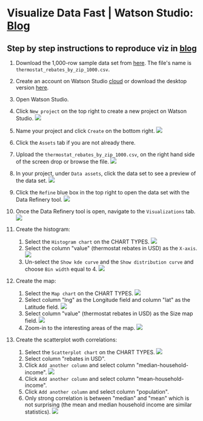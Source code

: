 # Visualize Data Fast | Watson Studio: [Blog](https://medium.com/@jorge_castanon/visualize-data-fast-watson-studio-ae1ec63e9b8f?source=friends_link&sk=c9fc9c85f364bdc221a93c1ae78c26db)

## Step by step instructions to reproduce viz in [blog](https://medium.com/@jorge_castanon/visualize-data-fast-watson-studio-ae1ec63e9b8f?source=friends_link&sk=c9fc9c85f364bdc221a93c1ae78c26db)

1. Download the 1,000-row sample data set from [here](https://ibm.box.com/s/6fltz5ilap8pbwzu2tt1yxil6ldosc9d). The file's name is `thermostat_rebates_by_zip_1000.csv`.

1. Create an account on Watson Studio [cloud](https://www.ibm.com/cloud/watson-studio) or download the desktop version [here](https://www.ibm.com/products/watson-studio-desktop).

1. Open Watson Studio.

1. Click `New project` on the top right to create a new project on Watson Studio. <img src="https://github.com/IBMDataScience/visualize-data-fast/blob/master/screenshots/1%20create%20project.png">

1. Name your project and click `Create` on the bottom right. <img src="https://github.com/IBMDataScience/visualize-data-fast/blob/master/screenshots/2%20name%20project%20and%20create.png">

1. Click the `Assets` tab if you are not already there.

1. Upload the `thermostat_rebates_by_zip_1000.csv`, on the right hand side of the screen drop or browse the file. <img src="https://github.com/IBMDataScience/visualize-data-fast/blob/master/screenshots/3%20upload%20data.png">

1. In your project, under `Data assets`, click the data set to see a preview of the data set. <img src="https://github.com/IBMDataScience/visualize-data-fast/blob/master/screenshots/4%20click%20data%20set.png">

1. Click the `Refine` blue box in the top right to open the data set with the Data Refinery tool. <img src="https://github.com/IBMDataScience/visualize-data-fast/blob/master/screenshots/5%20refine%20data%20set.png">

1. Once the Data Refinery tool is open, navigate to the `Visualizations` tab. <img src="https://github.com/IBMDataScience/visualize-data-fast/blob/master/screenshots/6%20viz%20tab.png">

1. Create the histogram:
    1. Select the `Histogram chart` on the CHART TYPES. <img src="https://github.com/IBMDataScience/visualize-data-fast/blob/master/screenshots/7%20hist%201.png">
    1. Select the column "value" (thermostat rebates in USD) as the `X-axis`. <img src="https://github.com/IBMDataScience/visualize-data-fast/blob/master/screenshots/8%20hist%202.png">
    1. Un-select the `Show kde curve` and the `Show distribution curve` and choose `Bin width` equal to 4. <img src="https://github.com/IBMDataScience/visualize-data-fast/blob/master/screenshots/9%20hist%203.png">

1. Create the map:
    1. Select the `Map chart` on the CHART TYPES. <img src="https://github.com/IBMDataScience/visualize-data-fast/blob/master/screenshots/10%20map%201.png">
    1. Select column "lng" as the Longitude field and column "lat" as the Latitude field. <img src="https://github.com/IBMDataScience/visualize-data-fast/blob/master/screenshots/11%20map%202.png">
    1. Select column "value" (thermostat rebates in USD) as the Size map field. <img src="https://github.com/IBMDataScience/visualize-data-fast/blob/master/screenshots/12%20map%203.png">
    1. Zoom-in to the interesting areas of the map. <img src="https://github.com/IBMDataScience/visualize-data-fast/blob/master/screenshots/13%20map%204.png">

1. Create the scatterplot woth correlations: 
    1. Select the `Scatterplot chart` on the CHART TYPES. <img src="https://github.com/IBMDataScience/visualize-data-fast/blob/master/screenshots/14%20scatter%201.png">
    1. Select column "rebates in USD".
    1. Click `Add another column` and select column "median-household-income". <img src="https://github.com/IBMDataScience/visualize-data-fast/blob/master/screenshots/15%20scatter%202.png">
    1. Click `Add another column` and select column "mean-household-income".
    1. Click `Add another column` and select column "population".
    1. Only strong correlation is between "median" and "mean" which is not surprising (the mean and median household income are similar statistics). <img src="https://github.com/IBMDataScience/visualize-data-fast/blob/master/screenshots/16%20scatter%203.png">
